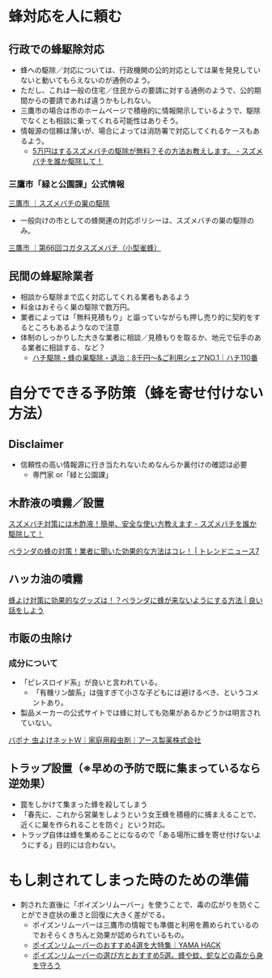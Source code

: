 # 蜂対応を人に頼む
## 行政での蜂駆除対応
* 蜂への駆除／対応については、行政機関の公的対応としては巣を発見していないと動いてもらえないのが通例のよう。
* ただし、これは一般の住宅／住民からの要請に対する通例のようで、公的期間からの要請であれば違うかもしれない。
* 三鷹市の場合は市のホームページで積極的に情報開示しているようで、駆除でなくとも相談に乗ってくれる可能性はありそう。
* 情報源の信頼は薄いが、場合によっては消防署で対応してくれるケースもあるよう。
    * [5万円はするスズメバチの駆除が無料？その方法お教えします。 \- スズメバチを誰か駆除して！](http://hachikujo.hatenablog.jp/entry/2016/09/01/070000)

### 三鷹市「緑と公園課」公式情報
[三鷹市 ｜スズメバチの巣の駆除](http://www.city.mitaka.tokyo.jp/c_service/000/000744.html)

* 一般向けの市としての蜂関連の対応ポリシーは、スズメバチの巣の駆除のみ。

[三鷹市 ｜第66回コガタスズメバチ（小型雀蜂）](http://www.city.mitaka.tokyo.jp/c_service/037/037753.html)

## 民間の蜂駆除業者
* 相談から駆除まで広く対応してくれる業者もあるよう
* 料金はおそらく巣の駆除で数万円。
* 業者によっては「無料見積もり」と謳っていながらも押し売り的に契約をするところもあるようなので注意
* 体制のしっかりした大きな業者に相談／見積もりを取るか、地元で伝手のある業者に相談する、など？
    * [ハチ駆除・蜂の巣駆除・退治：8千円～&ご利用シェアNO\.1｜ハチ110番](http://www.hachi-seo.jp/?utm_source=google_search&utm_medium=cpc_search)


# 自分でできる予防策（蜂を寄せ付けない方法）
## Disclaimer
* 信頼性の高い情報源に行き当たれないためなんらか裏付けの確認は必要
    * 専門家 or「緑と公園課」

## 木酢液の噴霧／設置

[スズメバチ対策には木酢液！簡単、安全な使い方教えます \- スズメバチを誰か駆除して！](http://hachikujo.hatenablog.jp/entry/2016/09/02/073000)

[ベランダの蜂の対策！業者に聞いた効果的な方法はコレ！ | トレンドニュース7](http://trend-7.com/4096.html)

## ハッカ油の噴霧
[蜂よけ対策に効果的なグッズは！？ベランダに蜂が来ないようにする方法 \| 良い話をしよう](http://yoihanashi.com/life/hachiyoke.html)

## 市販の虫除け

### 成分について
* 「ピレスロイド系」が良いと言われている。
    * 「有機リン酸系」は強すぎて小さな子どもには避けるべき、というコメントあり。
* 製品メーカーの公式サイトでは蜂に対しても効果があるかどうかは明言されていない。

[バポナ 虫よけネットＷ｜家庭用殺虫剤｜アース製薬株式会社](http://www.earth-chem.co.jp/top01/mushiyoke/mushiyoke_net/mushiyoke_net.html)

## トラップ設置（※早めの予防で既に集まっているなら逆効果）
* 罠をしかけて集まった蜂を殺してしまう
* 「春先に、これから営巣をしようという女王蜂を積極的に捕まえることで、近くに巣を作られることを防ぐ」という対応。
* トラップ自体は蜂を集めることになるので「ある場所に蜂を寄せ付けないようにする」目的には合わない。

# もし刺されてしまった時のための準備
* 刺された直後に「ポイズンリムーバー」を使うことで、毒の広がりを防ぐことができ症状の重さと回復に大きく差がでる。
    * ポイズンリムーバーは三鷹市の情報でも準備と利用を薦められているのでおそらくきちんと効果が認められているもの。
    * [ポイズンリムーバーのおすすめ4選を大特集｜YAMA HACK](http://yamahack.com/279)
    * [ポイズンリムーバーの選び方とおすすめ5選。蜂や蚊、蛇などの毒から身を守ろう](https://sakidori.co/article/101872)


